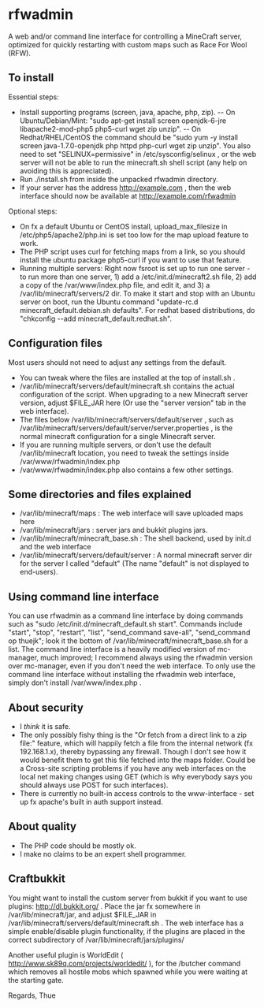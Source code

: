 rfwadmin
========

A web and/or command line interface for controlling a MineCraft server, optimized for quickly restarting with custom maps such as Race For Wool (RFW).

To install
----------

Essential steps:

- Install supporting programs (screen, java, apache, php, zip).
-- On Ubuntu/Debian/Mint: "sudo apt-get install screen openjdk-6-jre libapache2-mod-php5 php5-curl wget zip unzip".
-- On Redhat/RHEL/CentOS the command should be "sudo yum -y install screen java-1.7.0-openjdk php httpd php-curl wget zip unzip". You also need to set "SELINUX=permissive" in /etc/sysconfig/selinux , or the web server will not be able to run the minecraft.sh shell script (any help on avoiding this is appreciated).
- Run ./install.sh from inside the unpacked rfwadmin directory.
- If your server has the address http://example.com , then the web interface should now be available at http://example.com/rfwadmin

Optional steps:

- On fx a default Ubuntu or CentOS install, upload_max_filesize in /etc/php5/apache2/php.ini is set too low for the map upload feature to work.
- The PHP script uses curl for fetching maps from a link, so you should install the ubuntu package php5-curl if you want to use that feature.
- Running multiple servers: Right now fsroot is set up to run one server - to run more than one server, 1) add a /etc/init.d/minecraft2.sh file, 2) add a copy of the /var/www/index.php file, and edit it, and 3) a /var/lib/minecraft/servers/2 dir. To make it start and stop with an Ubuntu server on boot, run the Ubuntu command "update-rc.d minecraft_default.debian.sh defaults". For redhat based distributions, do "chkconfig --add minecraft_default.redhat.sh".

Configuration files
-------------------

Most users should not need to adjust any settings from the default.

- You can tweak where the files are installed at the top of install.sh .
- /var/lib/minecraft/servers/default/minecraft.sh contains the actual configuration of the script. When upgrading to a new Minecraft server version, adjust $FILE_JAR here (Or use the "server version" tab in the web interface).
- The files below /var/lib/minecraft/servers/default/server , such as /var/lib/minecraft/servers/default/server/server.properties , is the normal minecraft configuration for a single Minecraft server.
- If you are running multiple servers, or don't use the default /var/lib/minecraft location, you need to tweak the settings inside /var/www/rfwadmin/index.php
- /var/www/rfwadmin/index.php also contains a few other settings.

Some directories and files explained
------------------------------------

- /var/lib/minecraft/maps : The web interface will save uploaded maps here
- /var/lib/minecraft/jars : server jars and bukkit plugins jars.
- /var/lib/minecraft/minecraft_base.sh : The shell backend, used by init.d and the web interface
- /var/lib/minecraft/servers/default/server : A normal minecraft server dir for the server I called "default" (The name "default" is not displayed to end-users).

Using command line interface
----------------------------

You can use rfwadmin as a command line interface by doing commands such as "sudo /etc/init.d/minecraft_default.sh start". Commands include "start", "stop", "restart", "list", "send_command save-all", "send_command op thuejk"; look it the bottom of /var/lib/minecraft/minecraft_base.sh for a list. The command line interface is a heavily modified version of mc-manager, much improved; I recommend always using the rfwadmin version over mc-manager, even if you don't need the web interface. To only use the command line interface without installing the rfwadmin web interface, simply don't install /var/www/index.php .

About security
--------------

- I *think* it is safe.
- The only possibly fishy thing is the "Or fetch from a direct link to a zip file:" feature, which will happily fetch a file from the internal network (fx 192.168.1.x), thereby bypassing any firewall. Though I don't see how it would benefit them to get this file fetched into the maps folder. Could be a Cross-site scripting problems if you have any web interfaces on the local net making changes using GET (which is why everybody says you should always use POST for such interfaces).
- There is currently no built-in access controls to the www-interface - set up fx apache's built in auth support instead.

About quality
-------------

- The PHP code should be mostly ok.
- I make no claims to be an expert shell programmer.

Craftbukkit
-----------

You might want to install the custom server from bukkit
if you want to use plugins: http://dl.bukkit.org/ . Place the jar fx
somewhere in /var/lib/minecraft/jar, and adjust $FILE_JAR in
/var/lib/minecraft/servers/default/minecraft.sh . The web interface
has a simple enable/disable plugin functionality, if the plugins are
placed in the correct subdirectory of /var/lib/minecraft/jars/plugins/

Another useful plugin is WorldEdit ( http://www.sk89q.com/projects/worldedit/ ), for the /butcher command which removes all hostile mobs which spawned while you were waiting at the starting gate.

Regards, Thue
